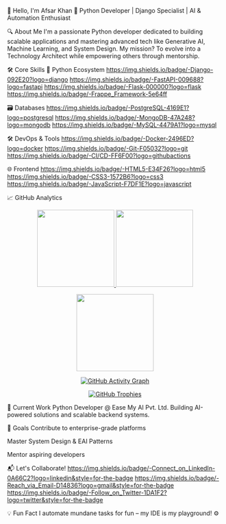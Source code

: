 👋 Hello, I'm Afsar Khan
🚀 Python Developer | Django Specialist | AI & Automation Enthusiast

🔍 About Me
I'm a passionate Python developer dedicated to building scalable applications and mastering advanced tech like Generative AI, Machine Learning, and System Design. My mission? To evolve into a Technology Architect while empowering others through mentorship.

🛠️ Core Skills
🐍 Python Ecosystem
https://img.shields.io/badge/-Django-092E20?logo=django
https://img.shields.io/badge/-FastAPI-009688?logo=fastapi
https://img.shields.io/badge/-Flask-000000?logo=flask
https://img.shields.io/badge/-Frappe_Framework-5e64ff

🗃️ Databases
https://img.shields.io/badge/-PostgreSQL-4169E1?logo=postgresql
https://img.shields.io/badge/-MongoDB-47A248?logo=mongodb
https://img.shields.io/badge/-MySQL-4479A1?logo=mysql

🛠️ DevOps & Tools
https://img.shields.io/badge/-Docker-2496ED?logo=docker
https://img.shields.io/badge/-Git-F05032?logo=git
https://img.shields.io/badge/-CI/CD-FF6F00?logo=githubactions

🌐 Frontend
https://img.shields.io/badge/-HTML5-E34F26?logo=html5
https://img.shields.io/badge/-CSS3-1572B6?logo=css3
https://img.shields.io/badge/-JavaScript-F7DF1E?logo=javascript

📈 GitHub Analytics
<p align="center"> <a href="https://github.com/afsarkhan"> <img height="180em" src="https://github-readme-stats.vercel.app/api?username=afsarkhan&show_icons=true&theme=dark&hide_border=true&include_all_commits=true&count_private=true"/> <img height="180em" src="https://github-readme-stats.vercel.app/api/top-langs/?username=afsarkhan&layout=compact&theme=dark&hide_border=true"/> </a> </p><p align="center"> <a href="https://github.com/afsarkhan"> <img height="180em" src="https://github-readme-streak-stats.herokuapp.com/?user=afsarkhan&theme=dark&hide_border=true"/> </a> </p><p align="center"> <a href="https://github.com/afsarkhan"> <img src="https://activity-graph.herokuapp.com/graph?username=afsarkhan&theme=react-dark&hide_border=true&area=true" alt="GitHub Activity Graph"/> </a> </p><p align="center"> <a href="https://github.com/afsarkhan?tab=repositories"> <img src="https://github-profile-trophy.vercel.app/?username=afsarkhan&theme=onedark&no-frame=true&row=1&column=6" alt="GitHub Trophies"/> </a> </p>
🏢 Current Work
Python Developer @ Ease My AI Pvt. Ltd.
Building AI-powered solutions and scalable backend systems.

🎯 Goals
Contribute to enterprise-grade platforms

Master System Design & EAI Patterns

Mentor aspiring developers

📬 Let's Collaborate!
https://img.shields.io/badge/-Connect_on_LinkedIn-0A66C2?logo=linkedin&style=for-the-badge
https://img.shields.io/badge/-Reach_via_Email-D14836?logo=gmail&style=for-the-badge
https://img.shields.io/badge/-Follow_on_Twitter-1DA1F2?logo=twitter&style=for-the-badge

💡 Fun Fact
I automate mundane tasks for fun – my IDE is my playground! ⚙️

